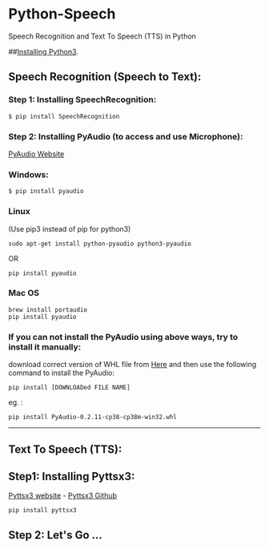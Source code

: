 # Python-Speech
Speech Recognition and Text To Speech (TTS) in Python

##[Installing Python3](https://www.python.org/downloads/).

## Speech Recognition (Speech to Text):

### Step 1: Installing SpeechRecognition:
```
$ pip install SpeechRecognition
```

### Step 2: Installing PyAudio (to access and use Microphone):
[PyAudio Website](https://people.csail.mit.edu/hubert/pyaudio/)

### Windows:
```
$ pip install pyaudio
```
### Linux
(Use pip3 instead of pip for python3)
```
sudo apt-get install python-pyaudio python3-pyaudio
```
OR
```
pip install pyaudio
```
### Mac OS
```
brew install portaudio 
pip install pyaudio
```
### If you can not install the PyAudio using above ways, try to install it manually:
download correct version of WHL file from [Here](https://www.lfd.uci.edu/~gohlke/pythonlibs/#pyaudio) and then use the following command to install the PyAudio:
```
pip install [DOWNLOADed FILE NAME]
```
eg. :
```
pip install PyAudio‑0.2.11‑cp38‑cp38m‑win32.whl
```


-----

## Text To Speech (TTS):

## Step1: Installing Pyttsx3:
[Pyttsx3 website](https://pyttsx3.readthedocs.io/en/latest/engine.html) - [Pyttsx3 Github](https://github.com/nateshmbhat/pyttsx3)

```
pip install pyttsx3
```

## Step 2: Let's Go ... 